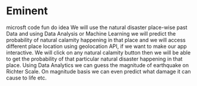 # Eminent
microsft code fun do idea
We  will use the natural disaster place-wise past Data and using Data Analysis or Machine Learning we will predict the probability of natural calamity happening in that place and we will access different place location using geolocation API, if we want to make our app interactive. We will click on any natural calamity button then we will be able to get the probability of that particular natural disaster happening in that place. Using Data Analytics we can guess the magnitude of earthquake on Richter Scale. On magnitude basis we can even predict what damage it can cause to life etc.

